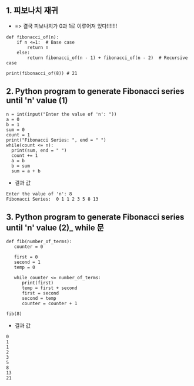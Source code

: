 ## 1. 피보나치 재귀
+ => 결국 피보나치가 0과 1로 이루어져 있다!!!!!!!
```
def fibonacci_of(n):
    if n <=1:  # Base case
        return n 
    else:
        return fibonacci_of(n - 1) + fibonacci_of(n - 2)  # Recursive case
   
print(fibonacci_of(8)) # 21
```
## 2. Python program to generate Fibonacci series until 'n' value (1)
```
n = int(input("Enter the value of 'n': "))
a = 0
b = 1
sum = 0
count = 1
print("Fibonacci Series: ", end = " ")
while(count <= n):
  print(sum, end = " ")
  count += 1
  a = b
  b = sum
  sum = a + b
```
+ 결과 값
```
Enter the value of 'n': 8
Fibonacci Series:  0 1 1 2 3 5 8 13 
```
## 3. Python program to generate Fibonacci series until 'n' value (2)_ while 문
```
def fib(number_of_terms):
   counter = 0

   first = 0
   second = 1
   temp = 0
 
   while counter <= number_of_terms:
      print(first)
      temp = first + second
      first = second
      second = temp
      counter = counter + 1
    
fib(8)
```
+ 결과 값
```
0
1
1
2
3
5
8
13
21
```

